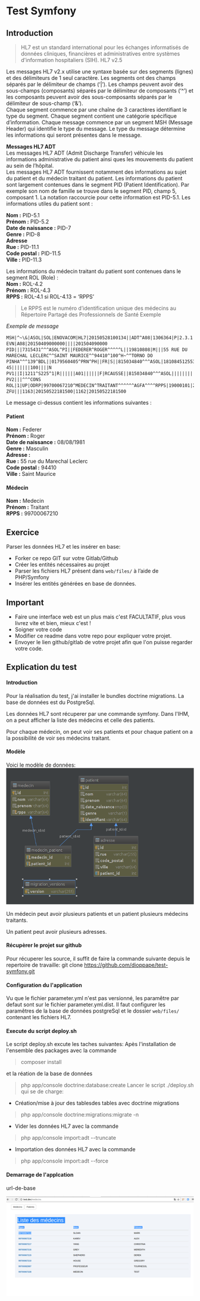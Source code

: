 # Test Symfony

## Introduction
>HL7 est un standard international pour les échanges informatisés de données cliniques, financières et administratives entre systèmes d'information hospitaliers (SIH).
HL7 v2.5

Les messages HL7 v2.x utilise une syntaxe basée sur des segments (lignes) et des délimiteurs de 1 seul caractère. Les segments ont des champs séparés par le délimiteur de champs (‘|’). Les champs peuvent avoir des sous-champs (composants) séparés par le délimiteur de composants (‘^’) et les composants peuvent avoir des sous-composants séparés par le délimiteur de sous-champ (‘&’).   
Chaque segment commence par une chaîne de 3 caractères identifiant le type du segment. Chaque segment contient une catégorie spécifique d’information. Chaque message commence par un segment MSH (Message Header) qui identifie le type du message. Le type du message détermine les informations qui seront présentes dans le message.  

**Messages HL7 ADT**  
Les messages HL7 ADT (Admit Discharge Transfer) véhicule les informations administrative du patient ainsi ques les mouvements du patient au sein de l’hôpital.  
Les messages HL7 ADT fournissent notamment des informations au sujet du patient et du médecin traitant du patient.
Les informations du patient sont largement contenues dans le segment PID (Patient Identification). Par exemple son nom de famille se trouve dans le segment PID, champ 5, composant 1. La notation raccourcie pour cette information est PID-5.1. 
Les informations utiles du patient sont :

**Nom :** PID-5.1  
**Prénom :** PID-5.2  
**Date de naissance :** PID-7  
**Genre :** PID-8  
**Adresse**  
**Rue :** PID-11.1  
**Code postal :** PID-11.5  
**Ville :** PID-11.3

Les informations du médecin traitant du patient sont contenues dans le segment ROL (Role) :  
**Nom :** ROL-4.2  
**Prénom :** ROL-4.3  
**RPPS :** ROL-4.1 si ROL-4.13 = ‘RPPS’  

>Le RPPS est le numéro d’identification unique des médecins au Répertoire Partagé des Professionnels de Santé
Exemple

*Exemple de message*
```
MSH|^~\&|ASOL|SOL|ENOVACOM|HL7|20150528100134||ADT^A08|1306364|P|2.3.1||||||8859/1
EVN|A08|20150409000000||||201504090000
PID|||7315431^^^ASOL^PI||FEDERER^ROGER^^^^^L||19810808|M|||55 RUE DU MARECHAL LECLERC^^SAINT MAURICE^^94410^100^H~^^TORNO DO PINHA^^^139^BDL||0179560405^PRN^PH||FR|S||815034840^^^ASOL|1810845125532 45|||||||100||||N
PV1||I|1211^S225^1|R||||||A01||||||F|RCAUSSE||815034840^^^ASOL|||||||||||||||||||||||||20150508174100|||0|||1|A
PV2|||^^^CONS
ROL|1|UP|ODRP|99700067210^MEDECIN^TRAITANT^^^^^^AGFA^^^^RPPS|19000101|29991231
ZFU|||1163|20150522181500|1162|20150522181500
```
Le message ci-dessus contient les informations suivantes : 
#### Patient
**Nom :** Federer  
**Prénom :** Roger  
**Date de naissance :** 08/08/1981  
**Genre :** Masculin  
**Adresse :**  
**Rue :** 55 rue du Marechal Leclerc  
**Code postal :** 94410  
**Ville :** Saint Maurice  
#### Médecin
**Nom :** Medecin  
**Prénom :** Traitant  
**RPPS :** 99700067210  

## Exercice
Parser les données HL7 et les insérer en base:

* Forker ce repo GIT sur votre Gitlab/Github
* Créer les entités nécessaires au projet
* Parser les fichiers HL7 présent dans `web/files/` à l’aide de PHP/Symfony
* Insérer les entités générées en base de données.

## Important
* Faire une interface web est un plus mais c'est FACULTATIF, plus vous livrez vite et bien, mieux c'est !
* Soigner votre code
* Modifier ce readme dans votre repo pour expliquer votre projet.
* Envoyer le lien github/gitlab de votre projet afin que l'on puisse regarder votre code.

## Explication du test

#### Introduction

Pour la réalisation du test,  j'ai installer le bundles doctrine migrations. 
La base de données est du PostgreSql.

Les données HL7 sont récuperer par une commande symfony. Dans l'IHM, on a peut afficher la liste des médecins et celle des patients.

Pour chaque médecin, on peut voir ses patients et pour chaque patient on a la possibilité de voir ses médecins traitant.


#### Modèle
Voici le modèle de données:
![alt text](model.png)

Un médecin peut avoir plusieurs patients et un patient plusieurs médecins traitants.

Un patient peut avoir plusieurs adresses.

#### Récupèrer le projet sur github

Pour récuperer les source, il suffit de faire la commande suivante depuis le repertoire de travaille:
git clone https://github.com/dioppape/test-symfony.git

#### Configuration du l'application
Vu que le fichier parameter.yml n'est pas versionné, les paramêtre par defaut sont sur le fichier parameter.yml.dist.
Il faut configurer les paramêtres de la base de données postgreSql et le dossier `web/files/` contenant les fichiers HL7.

#### Execute du script deploy.sh
Le script deploy.sh excute les taches suivantes:
Apès l'installation de l'ensemble des packages avec la commande
>composer install

et la réation de la base de données
> php app/console doctrine:database:create
Lancer le script ./deploy.sh qui se de charge:
* Création/mise à jour des tablesdes tables avec doctrine migrations
> php app/console doctrine:migrations:migrate -n
* Vider les données HL7 avec la commande
>php app/console import:adt --truncate
* Importation des données HL7 avec la commande
>php app/console import:adt --force

#### Demarrage de l'applcation
url-de-base

![alt text](home.png)



